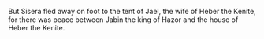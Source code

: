But Sisera fled away on foot to the tent of Jael, the wife of Heber the Kenite, for there was peace between Jabin the king of Hazor and the house of Heber the Kenite.
